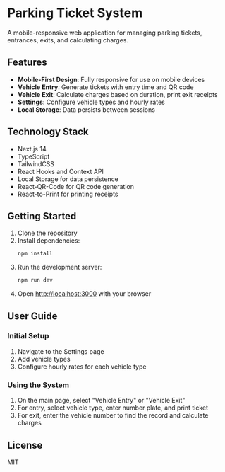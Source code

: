 # Parking Ticket System

A mobile-responsive web application for managing parking tickets, entrances, exits, and calculating charges.

## Features

- **Mobile-First Design**: Fully responsive for use on mobile devices
- **Vehicle Entry**: Generate tickets with entry time and QR code
- **Vehicle Exit**: Calculate charges based on duration, print exit receipts
- **Settings**: Configure vehicle types and hourly rates
- **Local Storage**: Data persists between sessions

## Technology Stack

- Next.js 14
- TypeScript
- TailwindCSS
- React Hooks and Context API
- Local Storage for data persistence
- React-QR-Code for QR code generation
- React-to-Print for printing receipts

## Getting Started

1. Clone the repository
2. Install dependencies:
   ```bash
   npm install
   ```
3. Run the development server:
   ```bash
   npm run dev
   ```
4. Open [http://localhost:3000](http://localhost:3000) with your browser

## User Guide

### Initial Setup
1. Navigate to the Settings page
2. Add vehicle types
3. Configure hourly rates for each vehicle type

### Using the System
1. On the main page, select "Vehicle Entry" or "Vehicle Exit"
2. For entry, select vehicle type, enter number plate, and print ticket
3. For exit, enter the vehicle number to find the record and calculate charges

## License

MIT
